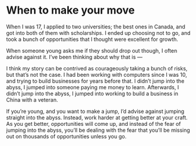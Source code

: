 # When to make your move


When I was 17, I applied to two universities; the best ones in Canada, and got
into both of them with scholarships. I ended up choosing not to go, and took a
bunch of opportunities that I thought were excellent for growth.

When someone young asks me if they should drop out though, I often advise
against it. I’ve been thinking about why that is —

I think my story can be contrived as courageously taking a bunch of risks, but
that’s not the case. I had been working with computers since I was 10, and
trying to build businesses for years before that. I didn’t jump into the
abyss, I jumped into someone paying me money to learn. Afterwards, I didn’t
jump into the abyss, I jumped into working to build a business in China with a
veteran.

If you’re young, and you want to make a jump, I’d advise against jumping
straight into the abyss. Instead, work harder at getting better at your craft.
As you get better, opportunities will come up, and instead of the fear of
jumping into the abyss, you’ll be dealing with the fear that you’ll be missing
out on thousands of opportunities unless you go.

